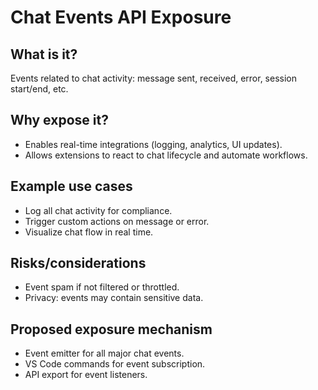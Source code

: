 # Chat Events API Exposure

## What is it?
Events related to chat activity: message sent, received, error, session start/end, etc.

## Why expose it?
- Enables real-time integrations (logging, analytics, UI updates).
- Allows extensions to react to chat lifecycle and automate workflows.

## Example use cases
- Log all chat activity for compliance.
- Trigger custom actions on message or error.
- Visualize chat flow in real time.

## Risks/considerations
- Event spam if not filtered or throttled.
- Privacy: events may contain sensitive data.

## Proposed exposure mechanism
- Event emitter for all major chat events.
- VS Code commands for event subscription.
- API export for event listeners.
